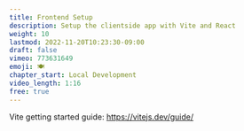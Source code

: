```yaml
---
title: Frontend Setup
description: Setup the clientside app with Vite and React
weight: 10
lastmod: 2022-11-20T10:23:30-09:00
draft: false
vimeo: 773631649
emoji: 🍽
chapter_start: Local Development
video_length: 1:16
free: true
---
```


Vite getting started guide: https://vitejs.dev/guide/
